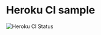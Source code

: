# Heroku CI sample
![Heroku CI Status](https://ci-badges.herokuapp.com/pipelines/b0ce72d2-fd40-4c9a-a4af-f9d8bbf7cf3d/master.svg)
